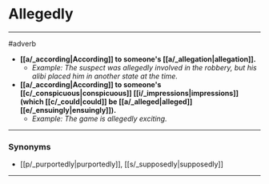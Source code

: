 # Allegedly
---
#adverb
- **[[a/_according|According]] to someone's [[a/_allegation|allegation]].**
	- _Example: The suspect was allegedly involved in the robbery, but his alibi placed him in another state at the time._
- **[[a/_according|According]] to someone's [[c/_conspicuous|conspicuous]] [[i/_impressions|impressions]] (which [[c/_could|could]] be [[a/_alleged|alleged]] [[e/_ensuingly|ensuingly]]).**
	- _Example: The game is allegedly exciting._
---
### Synonyms
- [[p/_purportedly|purportedly]], [[s/_supposedly|supposedly]]
---
